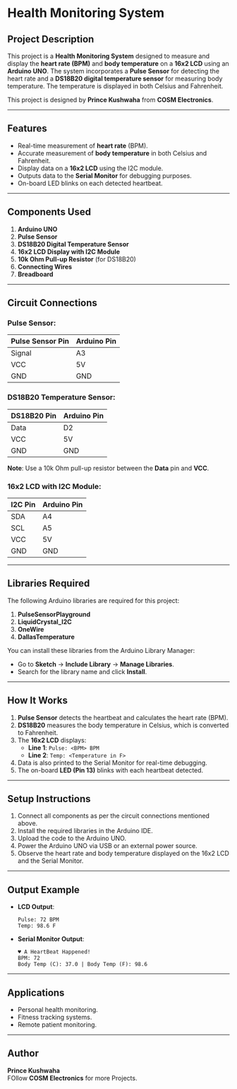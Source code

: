 # Health Monitoring System  

## Project Description  
This project is a **Health Monitoring System** designed to measure and display the **heart rate (BPM)** and **body temperature** on a **16x2 LCD** using an **Arduino UNO**. The system incorporates a **Pulse Sensor** for detecting the heart rate and a **DS18B20 digital temperature sensor** for measuring body temperature. The temperature is displayed in both Celsius and Fahrenheit.

This project is designed by **Prince Kushwaha** from **COSM Electronics**.  

---

## Features  
- Real-time measurement of **heart rate** (BPM).  
- Accurate measurement of **body temperature** in both Celsius and Fahrenheit.  
- Display data on a **16x2 LCD** using the I2C module.  
- Outputs data to the **Serial Monitor** for debugging purposes.  
- On-board LED blinks on each detected heartbeat.

---

## Components Used  
1. **Arduino UNO**  
2. **Pulse Sensor**  
3. **DS18B20 Digital Temperature Sensor**  
4. **16x2 LCD Display with I2C Module**  
5. **10k Ohm Pull-up Resistor** (for DS18B20)  
6. **Connecting Wires**  
7. **Breadboard**  

---

## Circuit Connections  

### **Pulse Sensor**:  
| Pulse Sensor Pin | Arduino Pin  |  
|------------------|--------------|  
| Signal           | A3           |  
| VCC              | 5V           |  
| GND              | GND          |  

### **DS18B20 Temperature Sensor**:  
| DS18B20 Pin | Arduino Pin  |  
|-------------|--------------|  
| Data        | D2           |  
| VCC         | 5V           |  
| GND         | GND          |  

**Note**: Use a 10k Ohm pull-up resistor between the **Data** pin and **VCC**.

### **16x2 LCD with I2C Module**:  
| I2C Pin | Arduino Pin |  
|---------|-------------|  
| SDA     | A4          |  
| SCL     | A5          |  
| VCC     | 5V          |  
| GND     | GND         |  

---

## Libraries Required  
The following Arduino libraries are required for this project:  
1. **PulseSensorPlayground**  
2. **LiquidCrystal_I2C**  
3. **OneWire**  
4. **DallasTemperature**  

You can install these libraries from the Arduino Library Manager:  
- Go to **Sketch** → **Include Library** → **Manage Libraries**.  
- Search for the library name and click **Install**.  

---

## How It Works  
1. **Pulse Sensor** detects the heartbeat and calculates the heart rate (BPM).  
2. **DS18B20** measures the body temperature in Celsius, which is converted to Fahrenheit.  
3. The **16x2 LCD** displays:  
   - **Line 1**: `Pulse: <BPM> BPM`  
   - **Line 2**: `Temp: <Temperature in F>`  
4. Data is also printed to the Serial Monitor for real-time debugging.  
5. The on-board **LED (Pin 13)** blinks with each heartbeat detected.  

---

## Setup Instructions  
1. Connect all components as per the circuit connections mentioned above.  
2. Install the required libraries in the Arduino IDE.  
3. Upload the code to the Arduino UNO.  
4. Power the Arduino UNO via USB or an external power source.  
5. Observe the heart rate and body temperature displayed on the 16x2 LCD and the Serial Monitor.  

---

## Output Example  
- **LCD Output**:  
  ```
  Pulse: 72 BPM  
  Temp: 98.6 F  
  ```

- **Serial Monitor Output**:  
  ```
  ♥ A HeartBeat Happened!  
  BPM: 72  
  Body Temp (C): 37.0 | Body Temp (F): 98.6  
  ```

---

## Applications  
- Personal health monitoring.  
- Fitness tracking systems.  
- Remote patient monitoring.  

---

## Author  
**Prince Kushwaha**  
FOllow **COSM Electronics** for more Projects.
